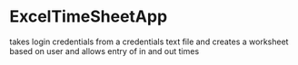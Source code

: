 # ExcelTimeSheetApp
takes login credentials from a credentials text file and creates a worksheet based on user and allows entry of in and out times

